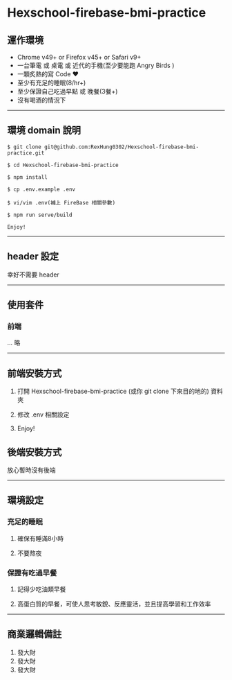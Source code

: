 # Hexschool-firebase-bmi-practice

## 運作環境
* Chrome v49+ or Firefox v45+ or Safari v9+
* 一台筆電 或 桌電 或 近代的手機(至少要能跑 Angry Birds )
* 一顆炙熱的寫 Code ❤️
* 至少有充足的睡眠(8/hr+)
* 至少保證自己吃過早點 或 晚餐(3餐+)
* 沒有喝酒的情況下

---

## 環境 domain 說明

```
$ git clone git@github.com:RexHung0302/Hexschool-firebase-bmi-practice.git

$ cd Hexschool-firebase-bmi-practice

$ npm install

$ cp .env.example .env

$ vi/vim .env(補上 FireBase 相關參數)

$ npm run serve/build

Enjoy!
```

---

## header 設定

幸好不需要 header

---
   
## 使用套件

### 前端

... 略

---

## 前端安裝方式

 1. 打開 Hexschool-firebase-bmi-practice (或你 git clone 下來目的地的) 資料夾

 2. 修改 .env 相關設定

 3. Enjoy!

## 後端安裝方式

放心暫時沒有後端

---
 
## 環境設定

### 充足的睡眠

1. 確保有睡滿8小時

2. 不要熬夜

### 保證有吃過早餐

1. 記得少吃油類早餐

2. 高蛋白質的早餐，可使人思考敏銳、反應靈活，並且提高學習和工作效率

---

## 商業邏輯備註

1. 發大財
2. 發大財
3. 發大財